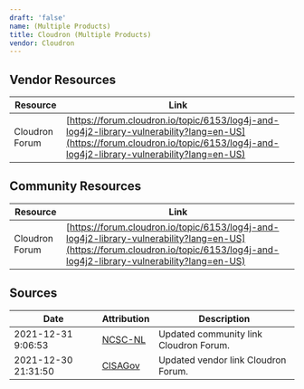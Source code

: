 ```yaml
---
draft: 'false'
name: (Multiple Products)
title: Cloudron (Multiple Products)
vendor: Cloudron
---
```


## Vendor Resources
| Resource | Link |
| --- | --- |
| Cloudron Forum | [https://forum.cloudron.io/topic/6153/log4j-and-log4j2-library-vulnerability?lang=en-US](https://forum.cloudron.io/topic/6153/log4j-and-log4j2-library-vulnerability?lang=en-US) |

## Community Resources
| Resource | Link |
| --- | --- |
| Cloudron Forum | [https://forum.cloudron.io/topic/6153/log4j-and-log4j2-library-vulnerability?lang=en-US](https://forum.cloudron.io/topic/6153/log4j-and-log4j2-library-vulnerability?lang=en-US) |


## Sources
| Date | Attribution | Description |
| --- | --- | --- |
| 2021-12-31 9:06:53 | [NCSC-NL](https://github.com/NCSC-NL/log4shell/blob/main/software/README.md) | Updated community link Cloudron Forum.  |
| 2021-12-30 21:31:50 | [CISAGov](https://raw.githubusercontent.com/cisagov/log4j-affected-db/develop/README.md) | Updated vendor link Cloudron Forum.  |
